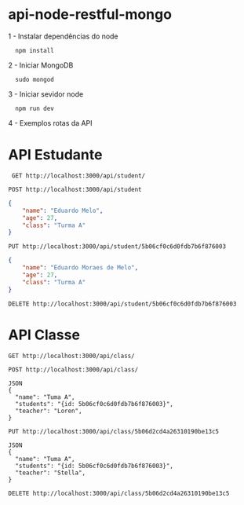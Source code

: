 # api-node-restful-mongo

1 - Instalar dependências do node
```  
  npm install
```  

2 - Iniciar MongoDB
```  
  sudo mongod
```  

3 - Iniciar sevidor node

```
  npm run dev
```

4  - Exemplos rotas da API

# API Estudante
```  
 GET http://localhost:3000/api/student/
```

```
POST http://localhost:3000/api/student
```

```json
{
	"name": "Eduardo Melo",
	"age": 27,
	"class": "Turma A"	
}
```

```
PUT http://localhost:3000/api/student/5b06cf0c6d0fdb7b6f876003
```
```json
{
	"name": "Eduardo Moraes de Melo",
	"age": 27,
	"class": "Turma A"	
}
```

```
DELETE http://localhost:3000/api/student/5b06cf0c6d0fdb7b6f876003
```

# API Classe

```
GET http://localhost:3000/api/class/ 
```

```
POST http://localhost:3000/api/class/ 
```

```
JSON
{
  "name": "Tuma A",
  "students": "{id: 5b06cf0c6d0fdb7b6f876003}",
  "teacher": "Loren",
}
```

```
PUT http://localhost:3000/api/class/5b06d2cd4a26310190be13c5
```

```
JSON
{
  "name": "Tuma A",
  "students": "{id: 5b06cf0c6d0fdb7b6f876003}",
  "teacher": "Stella",
}
```

```
DELETE http://localhost:3000/api/class/5b06d2cd4a26310190be13c5
```
